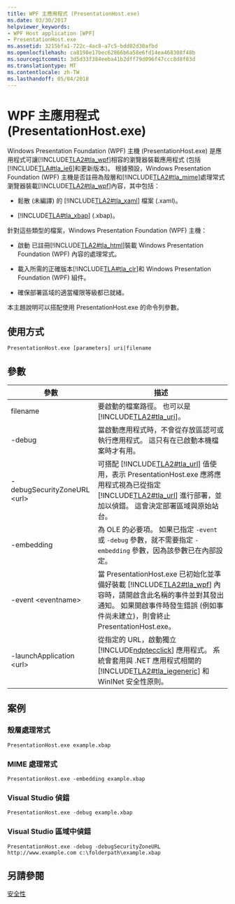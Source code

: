 ```yaml
---
title: WPF 主應用程式 (PresentationHost.exe)
ms.date: 03/30/2017
helpviewer_keywords:
- WPF Host application [WPF]
- PresentationHost.exe
ms.assetid: 3215bfa1-722c-4ac8-a7c5-bdd02d30afbd
ms.openlocfilehash: ca8198e17bec62866b6a58e6fd14ea468308f48b
ms.sourcegitcommit: 3d5d33f384eeba41b2dff79d096f47ccc8d8f03d
ms.translationtype: MT
ms.contentlocale: zh-TW
ms.lasthandoff: 05/04/2018
---
```

# <a name="wpf-host-presentationhostexe"></a>WPF 主應用程式 (PresentationHost.exe)
Windows Presentation Foundation (WPF) 主機 (PresentationHost.exe) 是應用程式可讓[!INCLUDE[TLA2#tla_wpf](../../../../includes/tla2sharptla-wpf-md.md)]相容的瀏覽器裝載應用程式 (包括[!INCLUDE[TLA#tla_ie6](../../../../includes/tlasharptla-ie6-md.md)]和更新版本)。 根據預設，Windows Presentation Foundation (WPF) 主機是否註冊為殼層和[!INCLUDE[TLA2#tla_mime](../../../../includes/tla2sharptla-mime-md.md)]處理常式瀏覽器裝載[!INCLUDE[TLA2#tla_wpf](../../../../includes/tla2sharptla-wpf-md.md)]內容，其中包括：  
  
-   鬆散 (未編譯) 的 [!INCLUDE[TLA2#tla_xaml](../../../../includes/tla2sharptla-xaml-md.md)] 檔案 (.xaml)。  
  
-   [!INCLUDE[TLA#tla_xbap](../../../../includes/tlasharptla-xbap-md.md)] (.xbap)。  
  
 針對這些類型的檔案，Windows Presentation Foundation (WPF) 主機：  
  
-   啟動 已註冊[!INCLUDE[TLA2#tla_html](../../../../includes/tla2sharptla-html-md.md)]裝載 Windows Presentation Foundation (WPF) 內容的處理常式。  
  
-   載入所需的正確版本[!INCLUDE[TLA#tla_clr](../../../../includes/tlasharptla-clr-md.md)]和 Windows Presentation Foundation (WPF) 組件。  
  
-   確保部署區域的適當權限等級都已就緒。  
  
 本主題說明可以搭配使用 PresentationHost.exe 的命令列參數。  
  
## <a name="usage"></a>使用方式  
 `PresentationHost.exe [parameters] uri|filename`  
  
## <a name="parameters"></a>參數  
  
|參數|描述|  
|---------------|-----------------|  
|filename|要啟動的檔案路徑。 也可以是 [!INCLUDE[TLA2#tla_uri](../../../../includes/tla2sharptla-uri-md.md)]。|  
|-debug|當啟動應用程式時，不會從存放區認可或執行應用程式。 這只有在已啟動本機檔案時才有用。|  
|-debugSecurityZoneURL \<url>|可搭配 [!INCLUDE[TLA2#tla_url](../../../../includes/tla2sharptla-url-md.md)] 值使用，表示 PresentationHost.exe 應將應用程式視為已從指定 [!INCLUDE[TLA2#tla_url](../../../../includes/tla2sharptla-url-md.md)] 進行部署，並加以偵錯。 這會決定部署區域與原始站台。|  
|-embedding|為 OLE 的必要項。 如果已指定 `-event` 或 `-debug` 參數，就不需要指定 `-embedding` 參數，因為該參數已在內部設定。|  
|-event \<eventname>|當 PresentationHost.exe 已初始化並準備好裝載 [!INCLUDE[TLA2#tla_wpf](../../../../includes/tla2sharptla-wpf-md.md)] 內容時，請開啟含此名稱的事件並對其發出通知。 如果開啟事件時發生錯誤 (例如事件尚未建立)，則會終止 PresentationHost.exe。|  
|-launchApplication \<url>|從指定的 URL，啟動獨立 [!INCLUDE[ndptecclick](../../../../includes/ndptecclick-md.md)] 應用程式。 系統會套用與 .NET 應用程式相關的 [!INCLUDE[TLA2#tla_iegeneric](../../../../includes/tla2sharptla-iegeneric-md.md)] 和 WinINet 安全性原則。|  
  
## <a name="scenarios"></a>案例  
  
### <a name="shell-handler"></a>殼層處理常式  
 `PresentationHost.exe example.xbap`  
  
### <a name="mime-handler"></a>MIME 處理常式  
 `PresentationHost.exe -embedding example.xbap`  
  
### <a name="visual-studio-debugging"></a>Visual Studio 偵錯  
 `PresentationHost.exe -debug example.xbap`  
  
### <a name="visual-studio-debugging-in-zone"></a>Visual Studio 區域中偵錯  
 `PresentationHost.exe -debug -debugSecurityZoneURL http://www.example.com c:\folderpath\example.xbap`  
  
## <a name="see-also"></a>另請參閱  
 [安全性](../../../../docs/framework/wpf/security-wpf.md)
